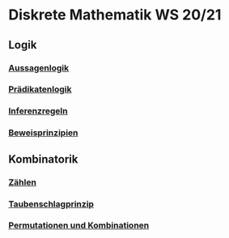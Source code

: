 # Diskrete Mathematik WS 20/21
## Logik
### [Aussagenlogik](aussagenlogik.md)
### [Prädikatenlogik](praedikatenlogik.md)
### [Inferenzregeln](ableitungsregeln.md)
### [Beweisprinzipien](beweisprinzipien.md)
## Kombinatorik
### [Zählen](zaehlen.md)
### [Taubenschlagprinzip](taubenschlag.md)
### [Permutationen und Kombinationen](permutationen-kombinationen.md)